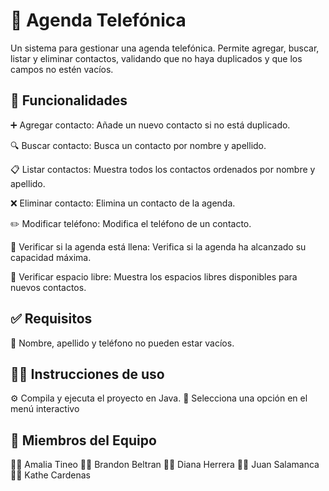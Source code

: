 # 📱 Agenda Telefónica
Un sistema para gestionar una agenda telefónica. Permite agregar, buscar, listar y eliminar contactos, validando que no haya duplicados y que los campos no estén vacíos.

## 🚀 Funcionalidades

➕ Agregar contacto: Añade un nuevo contacto si no está duplicado.

🔍 Buscar contacto: Busca un contacto por nombre y apellido.

📋 Listar contactos: Muestra todos los contactos ordenados por nombre y apellido.

❌ Eliminar contacto: Elimina un contacto de la agenda.

✏️ Modificar teléfono: Modifica el teléfono de un contacto.

🛑 Verificar si la agenda está llena: Verifica si la agenda ha alcanzado su capacidad máxima.

🔑 Verificar espacio libre: Muestra los espacios libres disponibles para nuevos contactos.


## ✅ Requisitos

👤 Nombre, apellido y teléfono no pueden estar vacíos.

## 🧑‍💻 Instrucciones de uso

⚙️ Compila y ejecuta el proyecto en Java.
📜 Selecciona una opción en el menú interactivo

## 👥 Miembros del Equipo

👩‍💻 Amalia Tineo
👨‍💻 Brandon Beltran 
👩‍💻 Diana Herrera
👩‍💻 Juan Salamanca
👩‍💻 Kathe Cardenas
